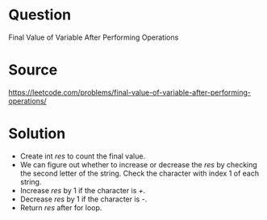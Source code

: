 # Question
Final Value of Variable After Performing Operations

# Source
https://leetcode.com/problems/final-value-of-variable-after-performing-operations/

# Solution
 - Create int *res* to count the final value.
 - We can figure out whether to increase or decrease the *res* by checking the second letter of the string. Check the character with index 1 of each string.
 - Increase *res* by 1 if the character is *+*.
 - Decrease *res* by 1 if the character is *-*.
 - Return *res* after for loop.
